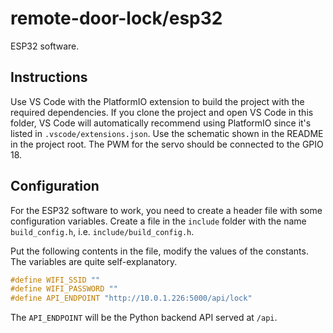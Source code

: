 # remote-door-lock/esp32

ESP32 software.

## Instructions

Use VS Code with the PlatformIO extension to build the project with the required dependencies. If you clone the project and open VS Code in this folder, VS Code will automatically recommend using PlatformIO since it's listed in `.vscode/extensions.json`. Use the schematic shown in the README in the project root. The PWM for the servo should be connected to the GPIO 18.

## Configuration

For the ESP32 software to work, you need to create a header file with some configuration variables. Create a file in the `include` folder with the name `build_config.h`, i.e. `include/build_config.h`.

Put the following contents in the file, modify the values of the constants. The variables are quite self-explanatory.

```c++
#define WIFI_SSID ""
#define WIFI_PASSWORD ""
#define API_ENDPOINT "http://10.0.1.226:5000/api/lock"
```

The `API_ENDPOINT` will be the Python backend API served at `/api`.

